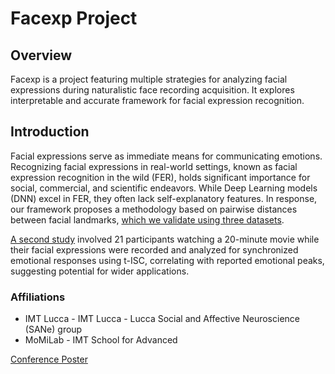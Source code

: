 # Facexp Project

## Overview
Facexp is a project featuring multiple strategies for analyzing facial expressions during naturalistic face recording acquisition. It explores interpretable and accurate framework for facial expression recognition.

## Introduction
Facial expressions serve as immediate means for communicating emotions. Recognizing facial expressions in real-world settings, known as facial expression recognition in the wild (FER), 
holds significant importance for social, commercial, and scientific endeavors. While Deep Learning models (DNN) excel in FER, they often lack self-explanatory features. In response, our 
framework proposes a methodology based on pairwise distances between facial landmarks, [which we validate using three datasets](https://github.com/mlionello/FACEXP/tree/master/facexp/prerpoc_and_analysis_code/classifiers4sipf).

[A second study](https://github.com/mlionello/FACEXP/tree/master/facexp/prerpoc_and_analysis_code/facecircus) involved 21 participants watching a 20-minute movie while their facial expressions were recorded and analyzed for synchronized emotional responses using t-ISC, 
correlating with reported emotional peaks, suggesting potential for wider applications.

### Affiliations
- IMT Lucca - IMT Lucca - Lucca Social and Affective Neuroscience (SANe) group
- MoMiLab - IMT School for Advanced

[Conference Poster](https://github.com/mlionello/FACEXP/blob/master/facexp/sipf_facexp.pdf)
